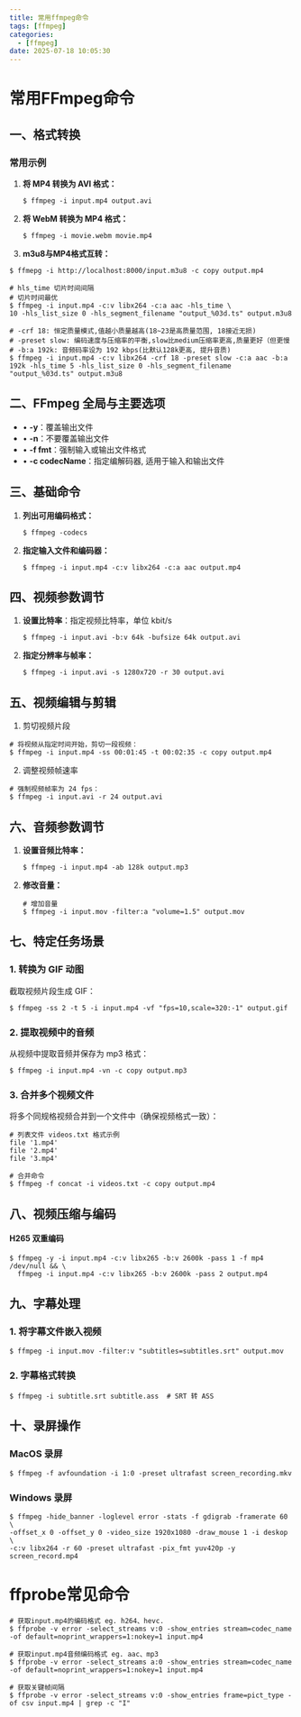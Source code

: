 ```yaml
---
title: 常用ffmpeg命令
tags: [ffmpeg]
categories:
  - [ffmpeg]
date: 2025-07-18 10:05:30
---
```


# 常用FFmpeg命令

## 一、格式转换

### 常用示例

1. **将 MP4 转换为 AVI 格式：**

   ```
   $ ffmpeg -i input.mp4 output.avi
   ```


2. **将 WebM 转换为 MP4 格式：**

   ```
   $ ffmpeg -i movie.webm movie.mp4
   ```

3.  **m3u8与MP4格式互转：**

   ```
   $ ffmepg -i http://localhost:8000/input.m3u8 -c copy output.mp4
   
   # hls_time 切片时间间隔
   # 切片时间最优
   $ ffmpeg -i input.mp4 -c:v libx264 -c:a aac -hls_time \
   10 -hls_list_size 0 -hls_segment_filename "output_%03d.ts" output.m3u8
   
   # -crf 18: 恒定质量模式,值越小质量越高(18~23是高质量范围, 18接近无损)
   # -preset slow: 编码速度与压缩率的平衡,slow比medium压缩率更高,质量更好（但更慢
   # -b:a 192k: 音频码率设为 192 kbps(比默认128k更高, 提升音质)
   $ ffmpeg -i input.mp4 -c:v libx264 -crf 18 -preset slow -c:a aac -b:a 192k -hls_time 5 -hls_list_size 0 -hls_segment_filename "output_%03d.ts" output.m3u8
   ```
## 二、FFmpeg 全局与主要选项

- • **-y**：覆盖输出文件
- • **-n**：不要覆盖输出文件
- • **-f fmt**：强制输入或输出文件格式
- • **-c codecName**：指定编解码器, 适用于输入和输出文件

## 三、基础命令

1. **列出可用编码格式：**

   ```
   $ ffmpeg -codecs
   ```

2. **指定输入文件和编码器：**

   ```
   $ ffmpeg -i input.mp4 -c:v libx264 -c:a aac output.mp4
   ```

## 四、视频参数调节

1. **设置比特率**：指定视频比特率，单位 kbit/s

   ```
   $ ffmpeg -i input.avi -b:v 64k -bufsize 64k output.avi
   ```

2. **指定分辨率与帧率：**

   ```
   $ ffmpeg -i input.avi -s 1280x720 -r 30 output.avi
   ```

## 五、视频编辑与剪辑

1. 剪切视频片段

```
# 将视频从指定时间开始，剪切一段视频：
$ ffmpeg -i input.mp4 -ss 00:01:45 -t 00:02:35 -c copy output.mp4
```

2. 调整视频帧速率

```
# 强制视频帧率为 24 fps：
$ ffmpeg -i input.avi -r 24 output.avi
```

## 六、音频参数调节

1. **设置音频比特率：**

   ```
   $ ffmpeg -i input.mp4 -ab 128k output.mp3
   ```

2. **修改音量：**

   ```
   # 增加音量
   $ ffmpeg -i input.mov -filter:a "volume=1.5" output.mov  
   ```

## 七、特定任务场景

### 1. 转换为 GIF 动图

截取视频片段生成 GIF：

```
$ ffmpeg -ss 2 -t 5 -i input.mp4 -vf "fps=10,scale=320:-1" output.gif
```

### 2. 提取视频中的音频

 从视频中提取音频并保存为 mp3 格式：

   ```
   $ ffmpeg -i input.mp4 -vn -c copy output.mp3
   ```

### 3. 合并多个视频文件

将多个同规格视频合并到一个文件中（确保视频格式一致）：

```
# 列表文件 videos.txt 格式示例
file '1.mp4'
file '2.mp4'
file '3.mp4'

# 合并命令
$ ffmpeg -f concat -i videos.txt -c copy output.mp4
```

## 八、视频压缩与编码

#### H265 双重编码

```
$ ffmpeg -y -i input.mp4 -c:v libx265 -b:v 2600k -pass 1 -f mp4 /dev/null && \
  ffmpeg -i input.mp4 -c:v libx265 -b:v 2600k -pass 2 output.mp4
```

## 九、字幕处理

### 1. 将字幕文件嵌入视频

```
$ ffmpeg -i input.mov -filter:v "subtitles=subtitles.srt" output.mov
```

### 2. 字幕格式转换

```
$ ffmpeg -i subtitle.srt subtitle.ass  # SRT 转 ASS
```

## 十、录屏操作

### MacOS 录屏

```
$ ffmpeg -f avfoundation -i 1:0 -preset ultrafast screen_recording.mkv
```

### Windows 录屏

```
$ ffmpeg -hide_banner -loglevel error -stats -f gdigrab -framerate 60 \
-offset_x 0 -offset_y 0 -video_size 1920x1080 -draw_mouse 1 -i deskop \
-c:v libx264 -r 60 -preset ultrafast -pix_fmt yuv420p -y screen_record.mp4
```



# ffprobe常见命令

```
# 获取input.mp4的编码格式 eg. h264、hevc.
$ ffprobe -v error -select_streams v:0 -show_entries stream=codec_name -of default=noprint_wrappers=1:nokey=1 input.mp4
```

```
# 获取input.mp4音频编码格式 eg. aac、mp3
$ ffprobe -v error -select_streams a:0 -show_entries stream=codec_name -of default=noprint_wrappers=1:nokey=1 input.mp4
```

```
# 获取关键帧间隔
$ ffprobe -v error -select_streams v:0 -show_entries frame=pict_type -of csv input.mp4 | grep -c "I"
```

